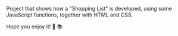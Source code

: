 Project that shows how a "Shopping List" is developed, using some JavaScript functions, together with HTML and CSS. 

Hope you enjoy it!  🚀 📚
